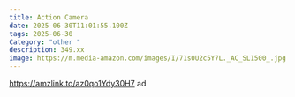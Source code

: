 ```yaml
---
title: Action Camera
date: 2025-06-30T11:01:55.100Z
tags: 2025-06-30
Category: "other "
description: 349.xx
image: https://m.media-amazon.com/images/I/71s0U2c5Y7L._AC_SL1500_.jpg
---
```

https://amzlink.to/az0qo1Ydy30H7 ad